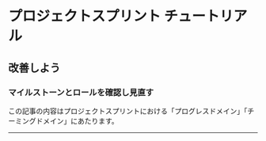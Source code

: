 # プロジェクトスプリント チュートリアル

## 改善しよう

### マイルストーンとロールを確認し見直す

この記事の内容はプロジェクトスプリントにおける「プログレスドメイン」「チーミングドメイン」にあたります。


---
